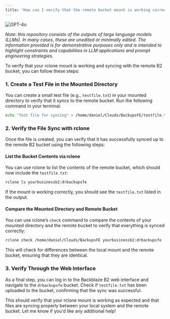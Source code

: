 ```yaml
---
title: "How can I verify that the remote bucket mount is working correctly"
---
```

![GPT-4o](https://img.shields.io/badge/GPT--4o-3333FF?style=for-the-badge&logo=openai&logoColor=white)



*Note: this repository consists of the outputs of large language models (LLMs). In many cases, these are unedited or minimally edited. The information provided is for demonstrative purposes only and is intended to highlight constraints and capabilities in LLM applications and prompt engineering strategies.*


To verify that your rclone mount is working and syncing with the remote B2 bucket, you can follow these steps:

### 1. **Create a Test File in the Mounted Directory**
You can create a small test file (e.g., `testfile.txt`) in your mounted directory to verify that it syncs to the remote bucket. Run the following command in your terminal:
```bash
echo "Test file for syncing" > /home/daniel/Clouds/BackupsFE/testfile.txt
```

### 2. **Verify the File Sync with rclone**
Once the file is created, you can verify that it has successfully synced up to the remote B2 bucket using the following steps:

#### **List the Bucket Contents via rclone**
You can use rclone to list the contents of the remote bucket, which should now include the `testfile.txt`:
```bash
rclone ls yourbusinessb2:drbackupsfe
```
If the mount is working correctly, you should see the `testfile.txt` listed in the output.

#### **Compare the Mounted Directory and Remote Bucket**
You can use rclone’s `check` command to compare the contents of your mounted directory and the remote bucket to verify that everything is synced correctly:
```bash
rclone check /home/daniel/Clouds/BackupsFE yourbusinessb2:drbackupsfe
```
This will check for differences between the local mount and the remote bucket, ensuring that they are identical.

### 3. **Verify Through the Web Interface**
As a final step, you can log in to the Backblaze B2 web interface and navigate to the `drbackupsfe` bucket. Check if `testfile.txt` has been uploaded to the bucket, confirming that the sync was successful.

This should verify that your rclone mount is working as expected and that files are syncing properly between your local system and the remote bucket. Let me know if you'd like any additional help!